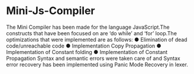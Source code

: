 # Mini-Js-Compiler
The Mini Compiler has been made for the language JavaScript.The
constructs that have been focused on are ‘do while’ and ‘for’ loop.The
optimizations that were implemented are as follows:
● Elimination of dead code/unreachable code
● Implementation Copy Propagation
● Implementation of Constant folding
● Implementation of Constant Propagation
Syntax and semantic errors were taken care of and Syntax error recovery
has been implemented using Panic Mode Recovery in lexer.
